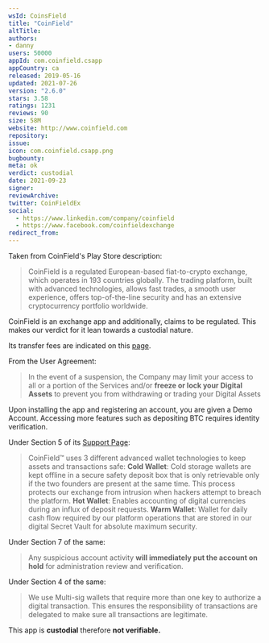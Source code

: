 ```yaml
---
wsId: CoinsField
title: "CoinField"
altTitle: 
authors:
- danny
users: 50000
appId: com.coinfield.csapp
appCountry: ca
released: 2019-05-16
updated: 2021-07-26
version: "2.6.0"
stars: 3.58
ratings: 1231
reviews: 90
size: 58M
website: http://www.coinfield.com
repository: 
issue: 
icon: com.coinfield.csapp.png
bugbounty: 
meta: ok
verdict: custodial
date: 2021-09-23
signer: 
reviewArchive:
twitter: CoinFieldEx
social:
  - https://www.linkedin.com/company/coinfield
  - https://www.facebook.com/coinfieldexchange
redirect_from:
---
```


Taken from CoinField's Play Store description:

> CoinField is a regulated European-based fiat-to-crypto exchange, which operates in 193 countries globally. The trading platform, built with advanced technologies, allows fast trades, a smooth user experience, offers top-of-the-line security and has an extensive cryptocurrency portfolio worldwide.

CoinField is an exchange app and additionally, claims to be regulated. This makes our verdict for it lean towards a custodial nature.

Its transfer fees are indicated on this [page](https://www.coinfield.com/support/transfer-fees).

From the User Agreement:

>  In the event of a suspension, the Company may limit your access to all or a portion of the Services and/or **freeze or lock your Digital Assets** to prevent you from withdrawing or trading your Digital Assets

Upon installing the app and registering an account, you are given a Demo Account. Accessing more features such as depositing BTC requires identity verification.

Under Section 5 of its [Support Page](https://www.coinfield.com/support/most-secure-bitcoin-exchange):

> CoinField™ uses 3 different advanced wallet technologies to keep assets and transactions safe: **Cold Wallet**: Cold storage wallets are kept offline in a secure safety deposit box that is only retrievable only if the two founders are present at the same time. This process protects our exchange from intrusion when hackers attempt to breach the platform. **Hot Wallet**: Enables accounting of digital currencies during an influx of deposit requests. **Warm Wallet**: Wallet for daily cash flow required by our platform operations that are stored in our digital Secret Vault for absolute maximum security.

Under Section 7 of the same:

>Any suspicious account activity **will immediately put the account on hold** for administration review and verification.

Under Section 4 of the same:

>We use Multi-sig wallets that require more than one key to authorize a digital transaction. This ensures the responsibility of transactions are delegated to make sure all transactions are legitimate. 

This app is **custodial** therefore **not verifiable.**